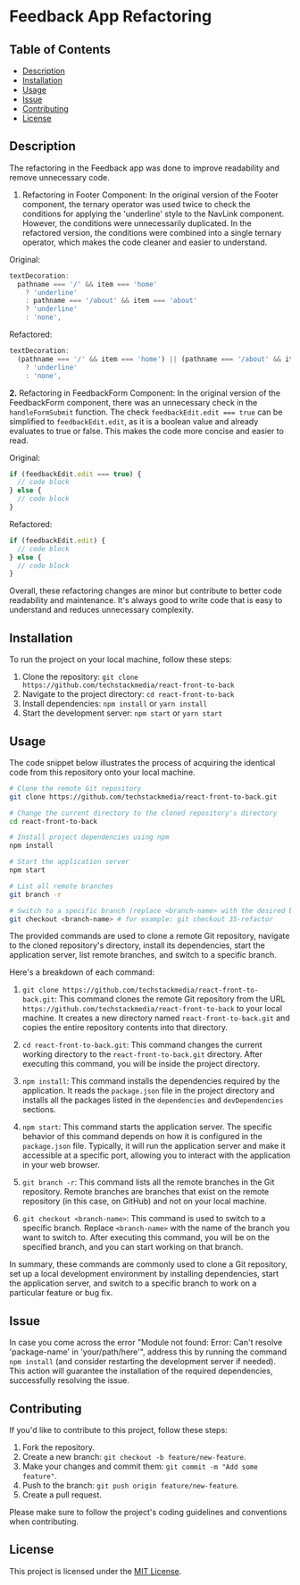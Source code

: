 # Feedback App Refactoring

## Table of Contents

- [Description](#description)
- [Installation](#installation)
- [Usage](#usage)
- [Issue](#issue)
- [Contributing](#contributing)
- [License](#license)

## Description

The refactoring in the Feedback app was done to improve readability and remove unnecessary code.

1. Refactoring in Footer Component:
   In the original version of the Footer component, the ternary operator was used twice to check the conditions for applying the 'underline' style to the NavLink component. However, the conditions were unnecessarily duplicated. In the refactored version, the conditions were combined into a single ternary operator, which makes the code cleaner and easier to understand.

Original:

```javascript
textDecoration:
  pathname === '/' && item === 'home'
    ? 'underline'
    : pathname === '/about' && item === 'about'
    ? 'underline'
    : 'none',
```

Refactored:

```javascript
textDecoration:
  (pathname === '/' && item === 'home') || (pathname === '/about' && item === 'about')
    ? 'underline'
    : 'none',
```

**2.** Refactoring in FeedbackForm Component:
   In the original version of the FeedbackForm component, there was an unnecessary check in the `handleFormSubmit` function. The check `feedbackEdit.edit === true` can be simplified to `feedbackEdit.edit`, as it is a boolean value and already evaluates to true or false. This makes the code more concise and easier to read.

Original:

```javascript
if (feedbackEdit.edit === true) {
  // code block
} else {
  // code block
}
```

Refactored:

```javascript
if (feedbackEdit.edit) {
  // code block
} else {
  // code block
}
```

Overall, these refactoring changes are minor but contribute to better code readability and maintenance. It's always good to write code that is easy to understand and reduces unnecessary complexity.

## Installation

To run the project on your local machine, follow these steps:

1. Clone the repository: `git clone https://github.com/techstackmedia/react-front-to-back`
2. Navigate to the project directory: `cd react-front-to-back`
3. Install dependencies: `npm install` or `yarn install`
4. Start the development server: `npm start` or `yarn start`

## Usage

The code snippet below illustrates the process of acquiring the identical code from this repository onto your local machine.

```bash
# Clone the remote Git repository
git clone https://github.com/techstackmedia/react-front-to-back.git

# Change the current directory to the cloned repository's directory
cd react-front-to-back

# Install project dependencies using npm
npm install

# Start the application server
npm start

# List all remote branches
git branch -r

# Switch to a specific branch (replace <branch-name> with the desired branch name)
git checkout <branch-name> # for example: git checkout 35-refactor
```

The provided commands are used to clone a remote Git repository, navigate to the cloned repository's directory, install its dependencies, start the application server, list remote branches, and switch to a specific branch.

Here's a breakdown of each command:

1. `git clone https://github.com/techstackmedia/react-front-to-back.git`: This command clones the remote Git repository from the URL `https://github.com/techstackmedia/react-front-to-back` to your local machine. It creates a new directory named `react-front-to-back.git` and copies the entire repository contents into that directory.

2. `cd react-front-to-back.git`: This command changes the current working directory to the `react-front-to-back.git` directory. After executing this command, you will be inside the project directory.

3. `npm install`: This command installs the dependencies required by the application. It reads the `package.json` file in the project directory and installs all the packages listed in the `dependencies` and `devDependencies` sections.

4. `npm start`: This command starts the application server. The specific behavior of this command depends on how it is configured in the `package.json` file. Typically, it will run the application server and make it accessible at a specific port, allowing you to interact with the application in your web browser.

5. `git branch -r`: This command lists all the remote branches in the Git repository. Remote branches are branches that exist on the remote repository (in this case, on GitHub) and not on your local machine.

6. `git checkout <branch-name>`: This command is used to switch to a specific branch. Replace `<branch-name>` with the name of the branch you want to switch to. After executing this command, you will be on the specified branch, and you can start working on that branch.

In summary, these commands are commonly used to clone a Git repository, set up a local development environment by installing dependencies, start the application server, and switch to a specific branch to work on a particular feature or bug fix.

## Issue

In case you come across the error "Module not found: Error: Can't resolve 'package-name' in 'your/path/here'", address this by running the command `npm install` (and consider restarting the development server if needed). This action will guarantee the installation of the required dependencies, successfully resolving the issue.

## Contributing

If you'd like to contribute to this project, follow these steps:

1. Fork the repository.
2. Create a new branch: `git checkout -b feature/new-feature`.
3. Make your changes and commit them: `git commit -m "Add some feature"`.
4. Push to the branch: `git push origin feature/new-feature`.
5. Create a pull request.

Please make sure to follow the project's coding guidelines and conventions when contributing.

## License

This project is licensed under the [MIT License](https://opensource.org/licenses/MIT).
